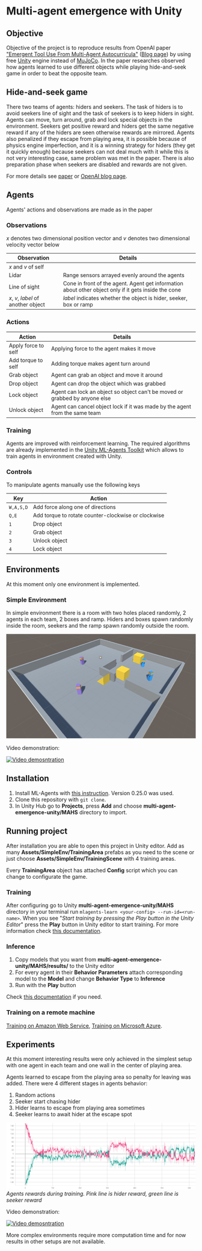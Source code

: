 # Multi-agent emergence with Unity

## Objective
Objective of the project is to reproduce results from OpenAI paper ["Emergent Tool Use From Multi-Agent Autocurricula"](https://arxiv.org/abs/1909.07528) ([Blog page](https://openai.com/blog/emergent-tool-use/)) by using free [Unity](https://unity.com/) engine instead of [MuJoCo](http://www.mujoco.org/). In the paper researches observed how agents learned to use different objects while playing hide-and-seek game in order to beat the opposite team.

## Hide-and-seek game
There two teams of agents: hiders and seekers. The task of hiders is to avoid seekers line of sight and the task of seekers is to keep hiders in sight. Agents can move, turn around, grab and lock special objects in the environment. Seekers get positive reward and hiders get the same negative reward if any of the hiders are seen otherwise rewards are mirrored. Agents also penalized if they escape from playing area, it is possible because of physics engine imperfection, and it is a winning strategy for hiders (they get it quickly enough) because seekers can not deal much with it while this is not very interesting case, same problem was met in the paper. There is also preparation phase when seekers are disabled and rewards are not given.

For more details see [paper](https://arxiv.org/abs/1909.07528) or [OpenAI blog page](https://openai.com/blog/emergent-tool-use/).
## Agents
Agents' actions and observations are made as in the paper
### Observations
*x* denotes two dimensional position vector and *v* denotes two dimensional velocity vector below

| Observation | Details |
|-|-|
| *x* and *v* of self |  |
| Lidar | Range sensors arrayed evenly around the agents |
| Line of sight | Cone in front of the agent. Agent get information about other object only if it gets inside the cone |
| *x*, *v*, *label* of another object | *label* indicates whether the object is hider, seeker, box or ramp |

### Actions
| Action | Details |
|-|-|
| Apply force to self | Applying force to the agent makes it move |
| Add torque to self | Adding torque makes agent turn around |
| Grab object | Agent can grab an object and move it around |
| Drop object | Agent can drop the object which was grabbed |
| Lock object | Agent can lock an object so object can't be moved or grabbed by anyone else |
| Unlock object | Agent can cancel object lock if it was made by the agent from the same team |

### Training
Agents are improved with reinforcement learning. The required algorithms are already implemented in the [Unity ML-Agents Toolkit](https://github.com/Unity-Technologies/ml-agents) which allows to train agents in environment created with Unity.

### Controls
To manipulate agents manually use the following keys

| Key | Action |
|-|-|
| `W,A,S,D` | Add force along one of directions |
| `Q,E` | Add torque to rotate counter-clockwise or clockwise |
| `1` | Drop object |
| `2` | Grab object |
| `3` | Unlock object |
| `4` | Lock object |

## Environments
At this moment only one environment is implemented.

### Simple Environment
In simple environment there is a room with two holes placed randomly, 2 agents in each team, 2 boxes and ramp. Hiders and boxes spawn randomly inside the room, seekers and the ramp spawn randomly outside the room.

![Simple environment image](img/env3.PNG?raw=true "Title")

Video demonstration:

[![Video demosntration](https://img.youtube.com/vi/Bk1vIVzacZs/0.jpg)](https://www.youtube.com/watch?v=Bk1vIVzacZs)

## Installation
1. Install ML-Agents with [this instruction](https://github.com/Unity-Technologies/ml-agents/blob/main/docs/Installation.md). Version 0.25.0 was used.
2. Clone this repository with `git clone`.
3. In Unity Hub go to **Projects**, press **Add** and choose **multi-agent-emergence-unity/MAHS** directory to import.

## Running project
After installation you are able to open this project in Unity editor. Add as many **Assets/SimpleEnv/TrainingArea** prefabs as you need to the scene or just choose **Assets/SimpleEnv/TrainingScene** with 4 training areas.

Every **TrainingArea** object has attached **Config** script which you can change to configurate the game.

### Training
After configuring go to Unity **multi-agent-emergence-unity/MAHS** directory in your terminal run `mlagents-learn <your-config> --run-id=<run-name>`. When you see "*Start training by pressing the Play button in the Unity Editor*" press the **Play** button in Unity editor to start training. For more information check [this documentation](https://github.com/Unity-Technologies/ml-agents/blob/main/docs/Training-ML-Agents.md).

### Inference
1. Copy models that you want from **multi-agent-emergence-unity/MAHS/results/<run-name>** to the Unity editor
2. For every agent in their **Behavior Parameters**  attach corresponding model to the **Model** and change **Behavior Type** to **Inference**
3. Run with the **Play** button

Check [this documentation](https://github.com/Unity-Technologies/ml-agents/blob/main/docs/Getting-Started.md) if you need.

### Training on a remote machine
[Training on Amazon Web Service](https://github.com/Unity-Technologies/ml-agents/blob/main/docs/Training-on-Amazon-Web-Service.md), [Training on Microsoft Azure](https://github.com/Unity-Technologies/ml-agents/blob/main/docs/Training-on-Microsoft-Azure.md).

## Experiments
At this moment interesting results were only achieved in the simplest setup with one agent in each team and one wall in the center of playing area.

Agents learned to escape from the playing area so penalty for leaving was added. There were 4 different stages in agents behavior:
1. Random actions
2. Seeker start chasing hider
3. Hider learns to escape from playing area sometimes
4. Seeker learns to await hider at the escape spot

![Simple environment image](img/1vs1.PNG?raw=true "Title")
*Agents rewards during training. Pink line is hider reward, green line is seeker reward*

Video demonstration:
  
[![Video demosntration](https://img.youtube.com/vi/G6lHAKiyQIE/0.jpg)](https://www.youtube.com/watch?v=G6lHAKiyQIE)

More complex environments require more computation time and for now results in other setups are not available.
